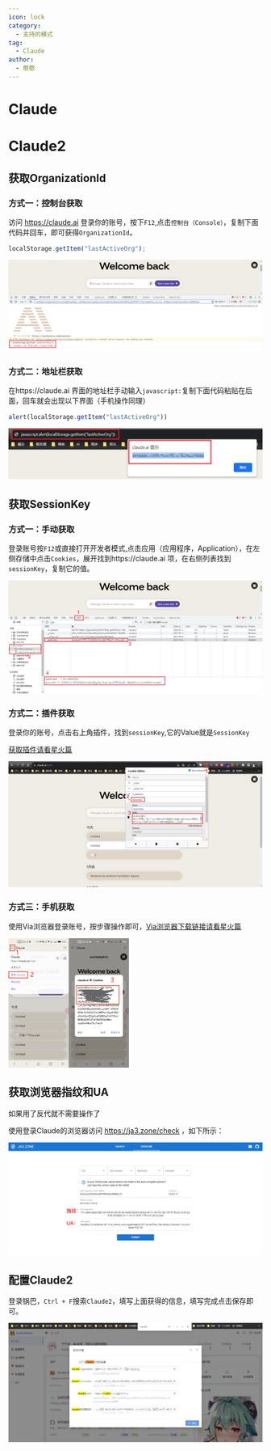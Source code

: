 ```yaml
---
icon: lock
category:
  - 支持的模式
tag:
  - Claude
author:
  - 憨憨
---
```


# Claude

# Claude2

## 获取OrganizationId

### 方式一：控制台获取

访问 https://claude.ai 登录你的账号，按下`F12`,点击`控制台（Console）`，复制下面代码并回车，即可获得`OrganizationId`。

````js
localStorage.getItem("lastActiveOrg");
````

![](../guide/image/Claude2-OrganizationId-1.png)

### 方式二：地址栏获取

在https://claude.ai 界面的地址栏手动输入`javascript:`复制下面代码粘贴在后面，回车就会出现以下界面（手机操作同理）

````js
alert(localStorage.getItem("lastActiveOrg"))
````

![](../guide/image/Claude2-OrganizationId-2.png)

## 获取SessionKey

### 方式一：手动获取

登录账号按`F12`或直接打开开发者模式,点击应用（应用程序，Application），在左侧存储中点击`Cookies`，展开找到https://claude.ai 项，在右侧列表找到`sessionKey`，复制它的值。

![](../guide/image/Claude2-SessionKey-1.png)

### 方式二：插件获取

登录你的账号，点击右上角插件，找到`sessionKey`,它的Value就是`SessionKey`

[获取插件请看星火篇](xinghuo.html#%E6%96%B9%E5%BC%8F%E4%BA%8C-%E4%BD%BF%E7%94%A8cookie-editor%E6%8F%92%E4%BB%B6%E8%8E%B7%E5%8F%96)

![](../guide/image/Claude2-SessionKey-2.png)

### 方式三：手机获取

使用Via浏览器登录账号，按步骤操作即可，[Via浏览器下载链接请看星火篇](xinghuo.html#%E6%96%B9%E5%BC%8F%E4%B8%89-%E6%89%8B%E6%9C%BA%E8%8E%B7%E5%8F%96)

<img src="../guide/image/Claude2-SessionKey-3.png" style="zoom: 25%;" />

## 获取浏览器指纹和UA

如果用了反代就不需要操作了

使用登录Claude的浏览器访问 https://ja3.zone/check ，如下所示：

![](../guide/image/Claude2-Fingerprint-UA.png)

## 配置Claude2

登录锅巴，`Ctrl + F`搜索`Claude2`，填写上面获得的信息，填写完成点击保存即可。

![](../guide/image/SetClaude2.png)
